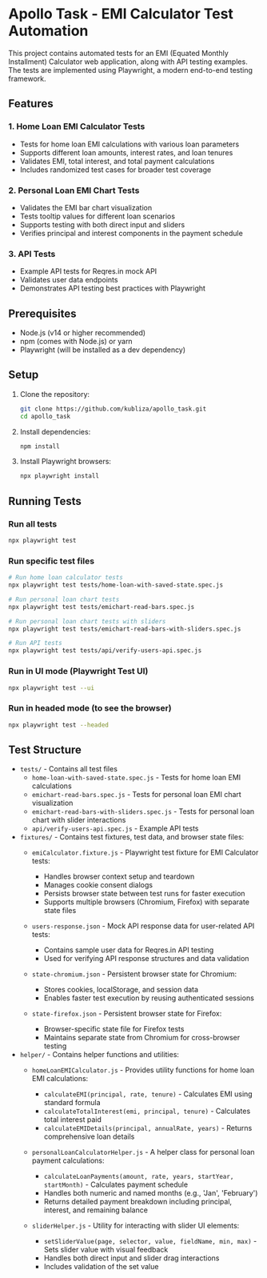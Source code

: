 # Apollo Task - EMI Calculator Test Automation

This project contains automated tests for an EMI (Equated Monthly Installment) Calculator web application, along with API testing examples. The tests are implemented using Playwright, a modern end-to-end testing framework.

## Features

### 1. Home Loan EMI Calculator Tests
- Tests for home loan EMI calculations with various loan parameters
- Supports different loan amounts, interest rates, and loan tenures
- Validates EMI, total interest, and total payment calculations
- Includes randomized test cases for broader test coverage

### 2. Personal Loan EMI Chart Tests
- Validates the EMI bar chart visualization
- Tests tooltip values for different loan scenarios
- Supports testing with both direct input and sliders
- Verifies principal and interest components in the payment schedule

### 3. API Tests
- Example API tests for Reqres.in mock API
- Validates user data endpoints
- Demonstrates API testing best practices with Playwright

## Prerequisites

- Node.js (v14 or higher recommended)
- npm (comes with Node.js) or yarn
- Playwright (will be installed as a dev dependency)

## Setup

1. Clone the repository:
   ```bash
   git clone https://github.com/kubliza/apollo_task.git
   cd apollo_task
   ```

2. Install dependencies:
   ```bash
   npm install
   ```

3. Install Playwright browsers:
   ```bash
   npx playwright install
   ```

## Running Tests

### Run all tests
```bash
npx playwright test
```

### Run specific test files
```bash
# Run home loan calculator tests
npx playwright test tests/home-loan-with-saved-state.spec.js

# Run personal loan chart tests
npx playwright test tests/emichart-read-bars.spec.js

# Run personal loan chart tests with sliders
npx playwright test tests/emichart-read-bars-with-sliders.spec.js

# Run API tests
npx playwright test tests/api/verify-users-api.spec.js
```

### Run in UI mode (Playwright Test UI)
```bash
npx playwright test --ui
```

### Run in headed mode (to see the browser)
```bash
npx playwright test --headed
```

## Test Structure

- `tests/` - Contains all test files
  - `home-loan-with-saved-state.spec.js` - Tests for home loan EMI calculations
  - `emichart-read-bars.spec.js` - Tests for personal loan EMI chart visualization
  - `emichart-read-bars-with-sliders.spec.js` - Tests for personal loan chart with slider interactions
  - `api/verify-users-api.spec.js` - Example API tests
- `fixtures/` - Contains test fixtures, test data, and browser state files:
  - `emiCalculator.fixture.js` - Playwright test fixture for EMI Calculator tests:
    - Handles browser context setup and teardown
    - Manages cookie consent dialogs
    - Persists browser state between test runs for faster execution
    - Supports multiple browsers (Chromium, Firefox) with separate state files
  
  - `users-response.json` - Mock API response data for user-related API tests:
    - Contains sample user data for Reqres.in API testing
    - Used for verifying API response structures and data validation
    
  - `state-chromium.json` - Persistent browser state for Chromium:
    - Stores cookies, localStorage, and session data
    - Enables faster test execution by reusing authenticated sessions
    
  - `state-firefox.json` - Persistent browser state for Firefox:
    - Browser-specific state file for Firefox tests
    - Maintains separate state from Chromium for cross-browser testing
- `helper/` - Contains helper functions and utilities:
  - `homeLoanEMICalculator.js` - Provides utility functions for home loan EMI calculations:
    - `calculateEMI(principal, rate, tenure)` - Calculates EMI using standard formula
    - `calculateTotalInterest(emi, principal, tenure)` - Calculates total interest paid
    - `calculateEMIDetails(principal, annualRate, years)` - Returns comprehensive loan details

  - `personalLoanCalculatorHelper.js` - A helper class for personal loan payment calculations:
    - `calculateLoanPayments(amount, rate, years, startYear, startMonth)` - Calculates payment schedule
    - Handles both numeric and named months (e.g., 'Jan', 'February')
    - Returns detailed payment breakdown including principal, interest, and remaining balance

  - `sliderHelper.js` - Utility for interacting with slider UI elements:
    - `setSliderValue(page, selector, value, fieldName, min, max)` - Sets slider value with visual feedback
    - Handles both direct input and slider drag interactions
    - Includes validation of the set value
